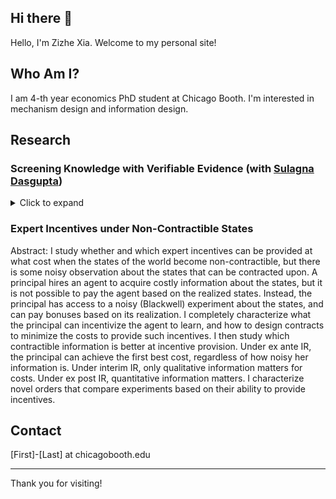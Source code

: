 ## Hi there 👋

Hello, I'm Zizhe Xia. Welcome to my personal site!

## Who Am I?

I am 4-th year economics PhD student at Chicago Booth. I'm interested in mechanism design and information design.

## Research

### **Screening Knowledge with Verifiable Evidence** (with [Sulagna Dasgupta](https://sites.google.com/view/sulagna)) 
<details>
    <summary>Click to expand</summary>
    A principal seeks to screen an agent based on his demonstrable knowledge of a subject
     matter, modeled as a binary state. The agent learns about the state through two kinds of
    opposing verifiable signals, each kind providing evidence in favor of one of the states. A good
    quality agent has an evidence structure which is more informative than a bad quality one. In
    a symmetric setting, we show that under the optimal test, regardless of whether the agent can
    predict the state correctly, he is failed if the amount of evidence he is able to show is below a
    threshold. Conditional on providing evidence above this threshold, the agent is passed based on
    a simple True-False test – i.e., if and only if he gives the correct answer. We see this result as
    rationalizing a common test structure where test-takers are given credit for giving the correct
    answer only if they show a minimal amount of data, arguments, or steps, in support of their
    answer. We prove the results by identifying a connection to the optimal transport problem and
    leveraging it to show the existence of an appropriate virtual value function.
</details>
   
   

### **Expert Incentives under Non-Contractible States**
Abstract: I study whether and which expert incentives can be provided at what
cost when the states of the world become non-contractible, but there
is some noisy observation about the states that can be contracted
upon. A principal hires an agent to acquire costly information about
the states, but it is not possible to pay the agent based on the realized
states. Instead, the principal has access to a noisy (Blackwell) experiment
about the states, and can pay bonuses based on its realization. I
completely characterize what the principal can incentivize the agent
to learn, and how to design contracts to minimize the costs to provide
such incentives. I then study which contractible information is better
at incentive provision. Under ex ante IR, the principal can achieve
the first best cost, regardless of how noisy her information is. Under
interim IR, only qualitative information matters for costs. Under
ex post IR, quantitative information matters. I characterize novel
orders that compare experiments based on their ability to provide
incentives. 

### 


## Contact

[First]-[Last] at chicagobooth.edu

---

Thank you for visiting!
